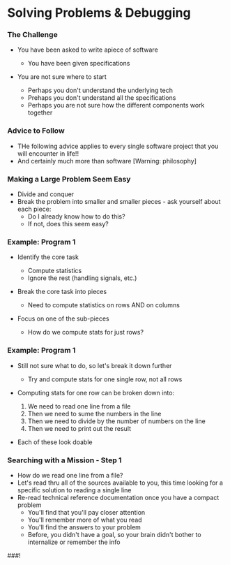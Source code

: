 # Solving Problems & Debugging

### The Challenge
* You have been asked to write apiece of software
  * You have been given specifications

* You are not sure where to start 
  * Perhaps you don't understand the underlying tech
  * Prehaps you don't understand all the specifications
  * Perhaps you are not sure how the different components work together

### Advice to Follow
* THe following advice applies to every single software project that you will encounter in life!!
* And certainly much more than software [Warning: philosophy]

### Making a Large Problem Seem Easy
* Divide and conquer
* Break the problem into smaller and smaller pieces - ask yourself about each piece:
  * Do I already know how to do this?
  * If not, does this seem easy?

### Example: Program 1
* Identify the core task
  * Compute statistics
  * Ignore the rest (handling signals, etc.)

* Break the core task into pieces
  * Need to compute statistics on rows AND on columns

* Focus on one of the sub-pieces
  * How do we compute stats for just rows?

### Example: Program 1
* Still not sure what to do, so let's break it down further
  * Try and compute stats for one single row, not all rows
* Computing stats for one row can be broken down into:
  1. We need to read one line from a file
  2. Then we need to sume the numbers in the line
  3. Then we need to divide by the number of numbers on the line
  4. Then we need to print out the result

* Each of these look doable

### Searching with a Mission - Step 1
* How do we read one line from a file?
* Let's read thru all of the sources available to you, this time looking for a specific solution to reading a single line
* Re-read technical reference documentation once you have a compact problem
  * You'll find that you'll pay closer attention
  * You'll remember more of what you read
  * You'll find the answers to your problem
  * Before, you didn't have a goal, so your brain didn't bother to internalize or remember the info

###!
